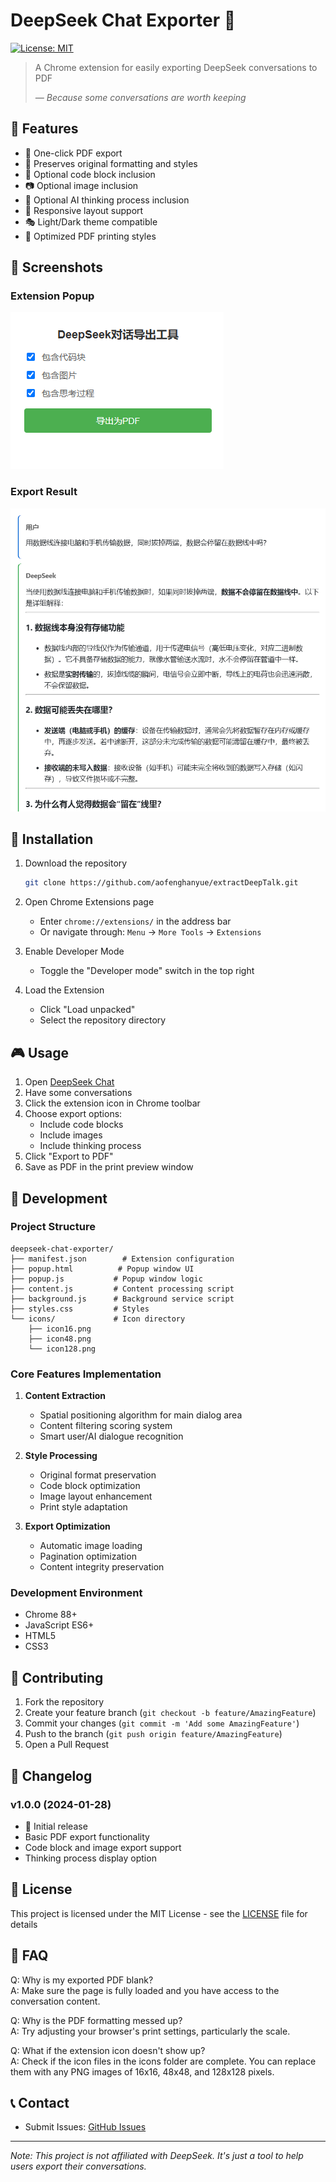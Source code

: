 # DeepSeek Chat Exporter 🚀

[![License: MIT](https://img.shields.io/badge/License-MIT-yellow.svg)](https://opensource.org/licenses/MIT)

> A Chrome extension for easily exporting DeepSeek conversations to PDF
> 
> *— Because some conversations are worth keeping*

## 🌟 Features

- 🎯 One-click PDF export
- 🎨 Preserves original formatting and styles
- 🔧 Optional code block inclusion
- 📷 Optional image inclusion
- 🤔 Optional AI thinking process inclusion
- 📱 Responsive layout support
- 🎭 Light/Dark theme compatible
- 📄 Optimized PDF printing styles

## 📸 Screenshots

### Extension Popup
![Extension Popup](./pics/popup.png)

### Export Result
![Export Result](./pics/export.png)

## 🚀 Installation

1. Download the repository
   ```bash
   git clone https://github.com/aofenghanyue/extractDeepTalk.git
   ```

2. Open Chrome Extensions page
   - Enter `chrome://extensions/` in the address bar
   - Or navigate through: `Menu` -> `More Tools` -> `Extensions`

3. Enable Developer Mode
   - Toggle the "Developer mode" switch in the top right

4. Load the Extension
   - Click "Load unpacked"
   - Select the repository directory

## 🎮 Usage

1. Open [DeepSeek Chat](https://chat.deepseek.com/)
2. Have some conversations
3. Click the extension icon in Chrome toolbar
4. Choose export options:
   - Include code blocks
   - Include images
   - Include thinking process
5. Click "Export to PDF"
6. Save as PDF in the print preview window

## 🔧 Development

### Project Structure
```
deepseek-chat-exporter/
├── manifest.json        # Extension configuration
├── popup.html          # Popup window UI
├── popup.js           # Popup window logic
├── content.js         # Content processing script
├── background.js      # Background service script
├── styles.css         # Styles
└── icons/             # Icon directory
    ├── icon16.png
    ├── icon48.png
    └── icon128.png
```

### Core Features Implementation

1. **Content Extraction**
   - Spatial positioning algorithm for main dialog area
   - Content filtering scoring system
   - Smart user/AI dialogue recognition

2. **Style Processing**
   - Original format preservation
   - Code block optimization
   - Image layout enhancement
   - Print style adaptation

3. **Export Optimization**
   - Automatic image loading
   - Pagination optimization
   - Content integrity preservation

### Development Environment
- Chrome 88+
- JavaScript ES6+
- HTML5
- CSS3

## 🤝 Contributing

1. Fork the repository
2. Create your feature branch (`git checkout -b feature/AmazingFeature`)
3. Commit your changes (`git commit -m 'Add some AmazingFeature'`)
4. Push to the branch (`git push origin feature/AmazingFeature`)
5. Open a Pull Request

## 📝 Changelog

### v1.0.0 (2024-01-28)
- 🎉 Initial release
- Basic PDF export functionality
- Code block and image export support
- Thinking process display option

## 📜 License

This project is licensed under the MIT License - see the [LICENSE](LICENSE) file for details

## 🤔 FAQ

Q: Why is my exported PDF blank?  
A: Make sure the page is fully loaded and you have access to the conversation content.

Q: Why is the PDF formatting messed up?  
A: Try adjusting your browser's print settings, particularly the scale.

Q: What if the extension icon doesn't show up?  
A: Check if the icon files in the icons folder are complete. You can replace them with any PNG images of 16x16, 48x48, and 128x128 pixels.

## 📞 Contact

- Submit Issues: [GitHub Issues](https://github.com/aofenghanyue/extractDeepTalk/issues)

---
*Note: This project is not affiliated with DeepSeek. It's just a tool to help users export their conversations.* 